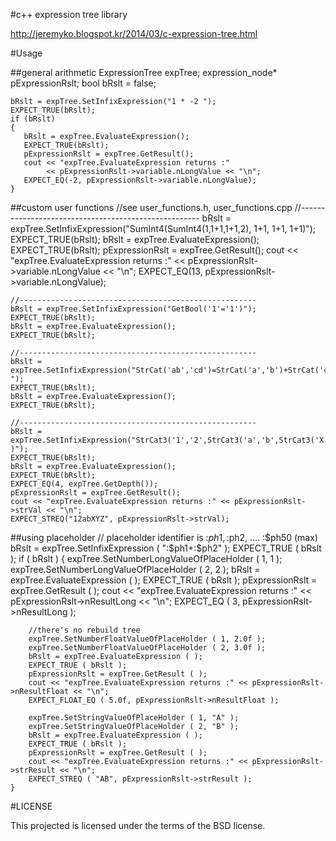 #c++ expression tree library

http://jeremyko.blogspot.kr/2014/03/c-expression-tree.html

#Usage 

##general arithmetic
    ExpressionTree expTree;
    expression_node* pExpressionRslt;
    bool bRslt = false;

    bRslt = expTree.SetInfixExpression("1 * -2 ");
    EXPECT_TRUE(bRslt);
    if (bRslt)
    {
       bRslt = expTree.EvaluateExpression();
       EXPECT_TRUE(bRslt);
       pExpressionRslt = expTree.GetResult();
       cout << "expTree.EvaluateExpression returns :" 
            << pExpressionRslt->variable.nLongValue << "\n";
       EXPECT_EQ(-2, pExpressionRslt->variable.nLongValue);
    }
##custom user functions 
    //see user_functions.h, user_functions.cpp
    //-----------------------------------------------------
    bRslt = expTree.SetInfixExpression("SumInt4(SumInt4(1,1+1,1+1,2), 1+1, 1+1, 1+1)");
    EXPECT_TRUE(bRslt);
    bRslt = expTree.EvaluateExpression();
    EXPECT_TRUE(bRslt);
    pExpressionRslt = expTree.GetResult();
    cout << "expTree.EvaluateExpression returns :" 
         << pExpressionRslt->variable.nLongValue << "\n";
    EXPECT_EQ(13, pExpressionRslt->variable.nLongValue);
   
    //-----------------------------------------------------
    bRslt = expTree.SetInfixExpression("GetBool('1'='1')");
    EXPECT_TRUE(bRslt);
    bRslt = expTree.EvaluateExpression();
    EXPECT_TRUE(bRslt);
   
    //-----------------------------------------------------
    bRslt = expTree.SetInfixExpression("StrCat('ab','cd')=StrCat('a','b')+StrCat('c','d') ");
    EXPECT_TRUE(bRslt);
    bRslt = expTree.EvaluateExpression();
    EXPECT_TRUE(bRslt);
   
    //-----------------------------------------------------
    bRslt = expTree.SetInfixExpression("StrCat3('1','2',StrCat3('a','b',StrCat3('X','Y','Z')) )");
    EXPECT_TRUE(bRslt);
    bRslt = expTree.EvaluateExpression();
    EXPECT_TRUE(bRslt);
    EXPECT_EQ(4, expTree.GetDepth());
    pExpressionRslt = expTree.GetResult();
    cout << "expTree.EvaluateExpression returns :" << pExpressionRslt->strVal << "\n";
    EXPECT_STREQ("12abXYZ", pExpressionRslt->strVal);

##using placeholder 
    // placeholder identifier is :$ph1, :$ph2, .... :$ph50 (max)
    bRslt = expTree.SetInfixExpression ( ":$ph1+:$ph2" );
    EXPECT_TRUE ( bRslt );
    if ( bRslt )
    {
        expTree.SetNumberLongValueOfPlaceHolder ( 1, 1 );
        expTree.SetNumberLongValueOfPlaceHolder ( 2, 2 );
        bRslt = expTree.EvaluateExpression ( );
        EXPECT_TRUE ( bRslt );
        pExpressionRslt = expTree.GetResult ( );
        cout << "expTree.EvaluateExpression returns :" << pExpressionRslt->nResultLong << "\n";
        EXPECT_EQ ( 3, pExpressionRslt->nResultLong );
        
        //there's no rebuild tree
        expTree.SetNumberFloatValueOfPlaceHolder ( 1, 2.0f );
        expTree.SetNumberFloatValueOfPlaceHolder ( 2, 3.0f );
        bRslt = expTree.EvaluateExpression ( );
        EXPECT_TRUE ( bRslt );
        pExpressionRslt = expTree.GetResult ( );
        cout << "expTree.EvaluateExpression returns :" << pExpressionRslt->nResultFloat << "\n";
        EXPECT_FLOAT_EQ ( 5.0f, pExpressionRslt->nResultFloat );

        expTree.SetStringValueOfPlaceHolder ( 1, "A" );
        expTree.SetStringValueOfPlaceHolder ( 2, "B" );
        bRslt = expTree.EvaluateExpression ( );
        EXPECT_TRUE ( bRslt );
        pExpressionRslt = expTree.GetResult ( );
        cout << "expTree.EvaluateExpression returns :" << pExpressionRslt->strResult << "\n";
        EXPECT_STREQ ( "AB", pExpressionRslt->strResult );
    }

#LICENSE

This projected is licensed under the terms of the BSD license.
